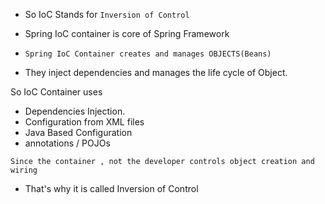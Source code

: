 
- So IoC Stands for `Inversion of Control`
- Spring IoC container is core of Spring Framework 

- `Spring IoC Container creates and manages OBJECTS(Beans)`
- They inject dependencies and manages the life cycle of Object.


So IoC Container uses 
- Dependencies Injection.
- Configuration from XML files 
- Java Based Configuration 
- annotations / POJOs

`Since the container , not the developer controls object creation and wiring`
- That's why it is called Inversion of Control